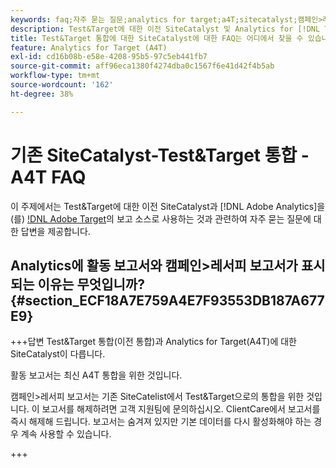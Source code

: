 ```yaml
---
keywords: faq;자주 묻는 질문;analytics for target;a4T;sitecatalyst;캠페인>레서피;test&target;통합
description: Test&Target에 대한 이전 SiteCatalyst 및 Analytics for [!DNL Target] (A4T) 사용에 대해 자주 묻는 질문에 대한 답변을 찾아보십시오.
title: Test&Target 통합에 대한 SiteCatalyst에 대한 FAQ는 어디에서 찾을 수 있습니까?
feature: Analytics for Target (A4T)
exl-id: cd16b08b-e58e-4208-95b5-97c5eb441fb7
source-git-commit: aff96eca1380f4274dba0c1567f6e41d42f4b5ab
workflow-type: tm+mt
source-wordcount: '162'
ht-degree: 38%

---
```


# 기존 SiteCatalyst-Test&amp;Target 통합 - A4T FAQ

이 주제에서는 Test&amp;Target에 대한 이전 SiteCatalyst과 [!DNL Adobe Analytics]을(를) [!DNL Adobe Target](A4T)의 보고 소스로 사용하는 것과 관련하여 자주 묻는 질문에 대한 답변을 제공합니다.

## Analytics에 활동 보고서와 캠페인>레서피 보고서가 표시되는 이유는 무엇입니까? {#section_ECF18A7E759A4E7F93553DB187A677E9}

+++답변
Test&amp;Target 통합(이전 통합)과 Analytics for Target(A4T)에 대한 SiteCatalyst이 다릅니다.

활동 보고서는 최신 A4T 통합을 위한 것입니다.

캠페인>레서피 보고서는 기존 SiteCatelist에서 Test&amp;Target으로의 통합을 위한 것입니다. 이 보고서를 해제하려면 고객 지원팀에 문의하십시오. ClientCare에서 보고서를 즉시 해제해 드립니다. 보고서는 숨겨져 있지만 기본 데이터를 다시 활성화해야 하는 경우 계속 사용할 수 있습니다.

+++